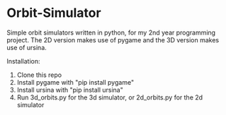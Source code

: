 # Orbit-Simulator
 Simple orbit simulators written in python, for my 2nd year programming project. The 2D version makes use of pygame and the 3D version makes use of ursina.

Installation:
1) Clone this repo
2) Install pygame with "pip install pygame"
3) Install ursina with "pip install ursina"
4) Run 3d_orbits.py for the 3d simulator, or 2d_orbits.py for the 2d simulator
